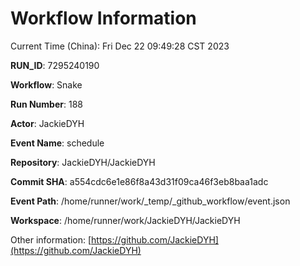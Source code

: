 # Workflow Information

Current Time (China): Fri Dec 22 09:49:28 CST 2023  

**RUN_ID**: 7295240190  

**Workflow**: Snake  

**Run Number**: 188  

**Actor**: JackieDYH  

**Event Name**: schedule  

**Repository**: JackieDYH/JackieDYH  

**Commit SHA**: a554cdc6e1e86f8a43d31f09ca46f3eb8baa1adc  

**Event Path**: /home/runner/work/_temp/_github_workflow/event.json  

**Workspace**: /home/runner/work/JackieDYH/JackieDYH  

Other information: [https://github.com/JackieDYH](https://github.com/JackieDYH)
